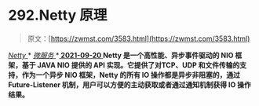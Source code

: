 <!--yml
category: 未分类
date: 0001-01-01 00:00:00
--->

# 292.Netty 原理

> 原文：[https://zwmst.com/3583.html](https://zwmst.com/3583.html)

   [ *Netty* ](https://zwmst.com/netty)* [ *微服务* ](https://zwmst.com/%e5%be%ae%e6%9c%8d%e5%8a%a1)***[ <time datetime="2021-09-21T02:24:58+08:00"> 2021-09-20 </time> ](https://zwmst.com/3583.html)  Netty 是一个高性能、异步事件驱动的 NIO 框架，基于 JAVA NIO 提供的 API 实现。它提供了对TCP、UDP 和文件传输的支持，作为一个异步 NIO 框架，Netty 的所有 IO 操作都是异步非阻塞的，通过 Future-Listener 机制，用户可以方便的主动获取或者通过通知机制获得 IO 操作结果。**